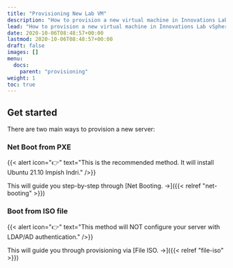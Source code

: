 ```yaml
---
title: "Provisioning New Lab VM"
description: "How to provision a new virtual machine in Innovations Lab vSphere"
lead: "How to provision a new virtual machine in Innovations Lab vSphere"
date: 2020-10-06T08:48:57+00:00
lastmod: 2020-10-06T08:48:57+00:00
draft: false
images: []
menu:
  docs:
    parent: "provisioning"
weight: 1
toc: true
---
```


## Get started

There are two main ways to provision a new server:

### Net Boot from PXE

{{< alert icon="👉" text="This is the recommended method. It will install Ubuntu 21.10 Impish Indri." />}}

This will guide you step-by-step through [Net Booting. →]({{< relref "net-booting" >}})

### Boot from ISO file

{{< alert icon="👉" text="This method will NOT configure your server with LDAP/AD authentication." />}}

This will guide you through provisioning via [File ISO. →]({{< relref "file-iso" >}})
